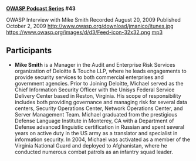 **[OWASP Podcast Series](OWASP_Podcast "wikilink") \#43**

OWASP Interview with Mike Smith
Recorded August 20, 2009
Published October 2, 2009
[<http://www.owasp.org/download/jmanico/itunes.jpg>](http://itunes.apple.com/WebObjects/MZStore.woa/wa/viewPodcast?id=300769012)
[<https://www.owasp.org/images/d/d3/Feed-icon-32x32.png>](http://www.owasp.org/download/jmanico/podcast.xml)
[mp3](http://www.owasp.org/download/jmanico/owasp_podcast_43.mp3)

## Participants

  - <b>Mike Smith</b> is a Manager in the Audit and Enterprise Risk
    Services organization of Deloitte & Touche LLP, where he leads
    engagements to provide security services to both commercial
    enterprises and government agencies. Prior to Joining Deloitte,
    Michael served as the Chief Information Security Officer with the
    Unisys Federal Service Delivery Center based in Reston, Virginia.
    His scope of responsibility includes both providing governance and
    managing risk for several data centers, Security Operations Center,
    Network Operations Center, and Server Management Team. Michael
    graduated from the prestigious Defense Language Institute in
    Monterey, CA with a Department of Defense advanced linguistic
    certification in Russian and spent several years on active duty in
    the US army as a translator and specialist in information security.
    In 2004, Michael was activated as a member of the Virginia National
    Guard and deployed to Afghanistan, where he conducted numerous
    combat patrols as an infantry squad leader.